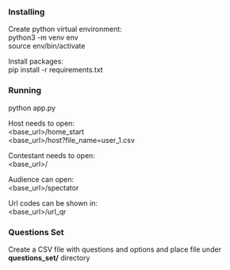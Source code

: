 ### Installing
Create python virtual environment:<br/>
python3 -m venv env <br/>
source env/bin/activate <br/>

Install packages:<br/>
pip install -r requirements.txt <br/>

### Running
python app.py <br>

Host needs to open: <br>
<base_url>/home_start<br>
<base_url>/host?file_name=user_1.csv

Contestant needs to open: <br>
<base_url>/

Audience can open: <br>
<base_url>/spectator

Url codes can be shown in: <br>
<base_url>/url_qr

### Questions Set
Create a CSV file with questions and options and place file under **questions_set/** directory
